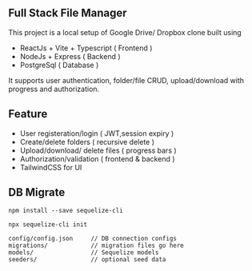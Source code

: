 ## Full Stack File Manager

This project is a local setup of Google Drive/ Dropbox clone built using

- ReactJs + Vite + Typescript ( Frontend )
- NodeJs + Express ( Backend )
- PostgreSql ( Database )

It supports user authentication, folder/file CRUD, upload/download with progress and authorization.

## Feature

- User registeration/login ( JWT,session expiry )
- Create/delete folders ( recursive delete )
- Upload/download/ delete files ( progress bars )
- Authorization/validation ( frontend & backend )
- TailwindCSS for UI

## DB Migrate

```
npm install --save sequelize-cli
```

```
npx sequelize-cli init
```

```
config/config.json     // DB connection configs
migrations/            // migration files go here
models/                // Sequelize models
seeders/               // optional seed data
```
